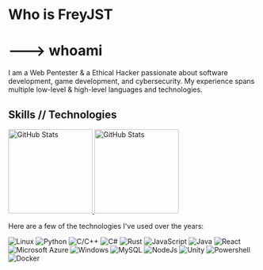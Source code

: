 #   Who is FreyJST
# ---> whoami
I am a Web Pentester & a Ethical Hacker passionate about software development, game development, and cybersecurity. My experience spans multiple low-level & high-level languages and technologies.

## Skills // Technologies
<p>
  <a href="https://github.com/freyjst" width="100%">
    <img alt="GitHub Stats" height="170px" src="https://github-readme-stats.vercel.app/api?username=freyjst&show_icons=true&include_all_commits=true&count_private=true&hide_title=true&hide_border=false&theme=dark">
    <img alt="GitHub Stats" height="170px" src="https://github-readme-stats.vercel.app/api/top-langs/?username=freyjst&layout=compact&hide_border=false&theme=dark&langs_count=10&count_private=false">
  </a>
</p>

Here are a few of the technologies I've used over the years:

![Linux](https://img.shields.io/badge/linux-151515?style=for-the-badge&logoColor=white&logo=linux)
![Python](https://img.shields.io/badge/python-151515?style=for-the-badge&logoColor=0175b7&logo=python)
![C/C++](https://img.shields.io/badge/C/C++-151515?style=for-the-badge&logoColor=6395cc&logo=cplusplus)
![C#](https://img.shields.io/badge/Csharp-151515?style=for-the-badge&logoColor=974d93&logo=Csharp)
![Rust](https://img.shields.io/badge/rust-151515?style=for-the-badge&logoColor=f44a00&logo=rust)
![JavaScript](https://img.shields.io/badge/javascript-151515?style=for-the-badge&logo=javascript)
![Java](https://img.shields.io/badge/java-151515?style=for-the-badge&logoColor=e77003&logo=java)
![React](https://img.shields.io/badge/react-151515?style=for-the-badge&logoColor=00d4fb&logo=react)
![Microsoft Azure](https://img.shields.io/badge/microsoft%20azure-151515?style=for-the-badge&logoColor=246eb2&logo=microsoft%20azure)
![Windows](https://img.shields.io/badge/windows-151515?style=for-the-badge&logoColor=027bdb&logo=windows)
![MySQL](https://img.shields.io/badge/mysql-151515?style=for-the-badge&logoColor=015c7d&logo=mysql)
![NodeJs](https://img.shields.io/badge/nodejs-151515?style=for-the-badge&logoColor=7ab473&logo=node.js)
![Unity](https://img.shields.io/badge/unity-151515?style=for-the-badge&logoColor=ffffff&logo=unity)
![Powershell](https://img.shields.io/badge/powershell-151515?style=for-the-badge&logo=powershell)
![Docker](https://img.shields.io/badge/docker-151515?style=for-the-badge&logo=docker)

